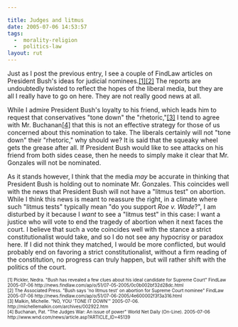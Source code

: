 ```yaml
---

title: Judges and litmus
date: 2005-07-06 14:53:57
tags:
  -  morality-religion
  -  politics-law
layout: rut
---
```


<p>Just as I post the previous entry, I see a couple of FindLaw articles on President Bush's ideas for judicial nominees.<a href="http://news.findlaw.com/ap/o/51/07-05-2005/0c0b002bf32d28dc.html">[1]</a><a href="http://news.findlaw.com/ap/o/51/07-06-2005/4e600002f3f3a316.html">[2]</a> The reports are undoubtedly twisted to reflect the hopes of the liberal media, but they are all I really have to go on here. They are not really good news at all.</p>  <p>While I admire President Bush's loyalty to his friend, which leads him to request that conservatives "tone down" the "rhetoric,"<a href="http://michellemalkin.com/archives/002922.htm">[3]</a> I tend to agree with Mr. Buchanan<a href="http://www.wnd.com/news/article.asp?ARTICLE_ID=45139">[4]</a> that this is not an effective strategy for those of us concerned about this nomination to take.  The liberals certainly will not "tone down" their "rhetoric," why should we?  It is said that the squeaky wheel gets the grease after all.  If President Bush would like to see attacks on his friend from both sides cease, then he needs to simply make it clear that Mr. Gonzales will not be nominated.</p>  <p>As it stands however, I think that the media <em>may</em> be accurate in thinking that President Bush is holding out to nominate Mr. Gonzales.  This coincides well with the news that President Bush will not have a "litmus test" on abortion.  While I think this news is meant to reassure the right, in a climate where such "litmus tests" typically mean "do you support <em>Roe v. Wade</em>?", I am disturbed by it because I <em>want</em> to see a "litmus test" in this case: I want a justice who will vote to end the tragedy of abortion when it next faces the court.  I believe that such a vote coincides well with the stance a strict constitutionalist would take, and so I do not see any hypocrisy or paradox here. If I did not think they matched, I would be more conflicted, but would probably end on favoring a strict constitutionalist, without a firm reading of the constitution, no progress can truly happen, but will rather shift with the politics of the court.</p>  <font size="-2"> [1] Pickler, Nedra.  "Bush has revealed a few clues about his ideal candidate for Supreme Court" FindLaw 2005-07-06 http://news.findlaw.com/ap/o/51/07-05-2005/0c0b002bf32d28dc.html <br  /> [2] The Associated Press.  "Bush says 'no litmus test' on abortion for Supreme Court nominee" FindLaw 2005-07-06 http://news.findlaw.com/ap/o/51/07-06-2005/4e600002f3f3a316.html <br  /> [3] Malkin, Michelle.  "NO, YOU 'TONE IT DOWN'" 2005-07-06.  http://michellemalkin.com/archives/002922.htm <br  /> [4] Buchanan, Pat. "The Judges War: An issue of power" World Net Daily (On-Line). 2005-07-06 http://www.wnd.com/news/article.asp?ARTICLE_ID=45139 </font>


